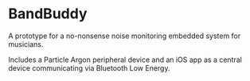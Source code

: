 # BandBuddy

A prototype for a no-nonsense noise monitoring embedded system for musicians. 

Includes a Particle Argon peripheral device and an iOS app as a central device communicating via Bluetooth Low Energy.
